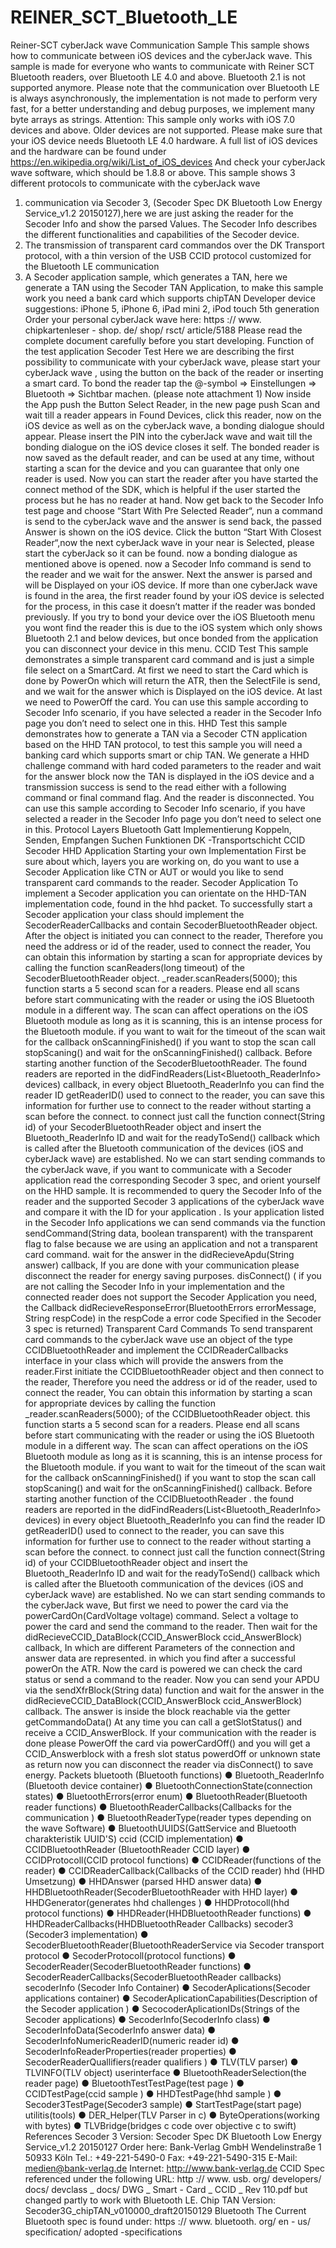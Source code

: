 # REINER_SCT_Bluetooth_LE
Reiner-SCT cyberJack wave Communication Sample
This sample shows how to communicate between iOS devices and the cyberJack wave.
This sample is made for everyone who wants to communicate with Reiner SCT Bluetooth
readers, over Bluetooth LE 4.0 and above. Bluetooth 2.1 is not supported anymore.
Please note that the communication over Bluetooth LE is always asynchronously, the
implementation is not made to perform very fast, for a better understanding and debug
purposes, we implement many byte arrays as strings.
Attention:
This sample only works with iOS 7.0 devices and above. Older devices are not
supported. Please make sure that your iOS device needs Bluetooth LE 4.0 hardware.
A full list of iOS devices and the hardware can be found under
https://en.wikipedia.org/wiki/List_of_iOS_devices
And check your cyberJack wave software, which should be 1.8.8 or above.
This sample shows 3 different protocols to communicate with the cyberJack wave
1. communication via Secoder 3, (Secoder Spec DK Bluetooth Low Energy
Service_v1.2 20150127),here we are just asking the reader for the Secoder Info and
show the parsed Values. The Secoder Info describes the different functionalities and
capabilities of the Secoder device.
2. The transmission of transparent card commandos over the DK Transport protocol,
with a thin version of the USB CCID protocol customized for the Bluetooth LE
communication
3. A Secoder application sample, which generates a TAN, here we generate a TAN
using the Secoder TAN Application, to make this sample work you need a bank card
which supports chipTAN
Developer device suggestions:
iPhone 5, iPhone 6, iPad mini 2, iPod touch 5th generation
Order your personal cyberJack wave here:
 https :// www. chipkartenleser - shop. de/ shop/ rsct/ article/5188
 Please read the complete document carefully before you start
 developing.
Function of the test application
Secoder Test
Here we are describing the first possibility to communicate with your cyberJack wave, please
start your cyberJack wave , using the button on the back of the reader or inserting a smart
card.
To bond the reader tap the @-symbol => Einstellungen => Bluetooth => Sichtbar machen.
(please note attachment 1)
Now inside the App push the Button Select Reader, in the new page push Scan and wait till
a reader appears in Found Devices, click this reader, now on the iOS device as well as on
the cyberJack wave, a bonding dialogue should appear. Please insert the PIN into the
cyberJack wave and wait till the bonding dialogue on the iOS device closes it self. The
bonded reader is now saved as the default reader, and can be used at any time, without
starting a scan for the device and you can guarantee that only one reader is used. Now you
can start the reader after you have started the connect method of the SDK, which is helpful if
the user started the process but he has no reader at hand.
Now get back to the Secoder Info test page and choose “Start With Pre Selected Reader“,
nun a command is send to the cyberJack wave and the answer is send back, the passed
Answer is shown on the iOS device.
Click the button “Start With Closest Reader“,now the next cyberJack wave in your near is
Selected, please start the cyberJack so it can be found. now a bonding dialogue as
mentioned above is opened. now a Secoder Info command is send to the reader and we
wait for the answer. Next the answer is parsed and will be Displayed on your iOS device. If
more than one cyberJack wave is found in the area, the first reader found by your iOS
device is selected for the process, in this case it doesn’t matter if the reader was bonded
previously.
If you try to bond your device over the iOS Bluetooth menu you wont find the reader this is
due to the iOS system which only shows Bluetooth 2.1 and below devices, but once bonded
from the application you can disconnect your device in this menu.
 CCID Test
This sample demonstrates a simple transparent card command and is just a simple file
select on a SmartCard.
At first we need to start the Card which is done by PowerOn which will return the ATR, then
the SelectFile is send, and we wait for the answer which is Displayed on the iOS device.
At last we need to PowerOff the card.
You can use this sample according to Secoder Info scenario, if you have selected a reader
in the Secoder Info page you don’t need to select one in this.
 HHD Test
this sample demonstrates how to generate a TAN via a Secoder CTN application based on
the HHD TAN protocol, to test this sample you will need a banking card which supports
smart or chip TAN. We generate a HHD challenge command with hard coded parameters to
the reader and wait for the answer block now the TAN is displayed in the iOS device and a
transmission success is send to the read either with a following command or final command
flag. And the reader is disconnected. You can use this sample according to Secoder Info
scenario, if you have selected a reader in the Secoder Info page you don’t need to select
one in this.
Protocol Layers
Bluetooth Gatt Implementierung Koppeln, Senden, Empfangen Suchen
Funktionen
DK -Transportschicht
CCID
Secoder
HHD
Application
Starting your own Implementation
First be sure about which, layers you are working on, do you want to use a Secoder
Application like CTN or AUT or would you like to send transparent card commands to the
reader.
 Secoder Application
To implement a Secoder application you can orientate on the HHD-TAN implementation
code, found in the hhd packet. To successfully start a Secoder application your class should
implement the SecoderReaderCallbacks and contain SecoderBluetoothReader object.
After the object is initiated you can connect to the reader, Therefore you need the address or id of the
reader, used to connect the reader, You can obtain this information by starting a scan for appropriate
devices by calling the function scanReaders(long timeout) of the SecoderBluetoothReader object.
_reader.scanReaders(5000);
this function starts a 5 second scan for a readers.
Please end all scans before start communicating with the reader or using the iOS Bluetooth
module in a different way. The scan can affect operations on the iOS Bluetooth module as long
as it is scanning, this is an intense process for the Bluetooth module.
if you want to wait for the timeout of the scan wait for the callback
onScanningFinished()
if you want to stop the scan call
stopScaning()
and wait for the
onScanningFinished()
callback. Before starting another function of the SecoderBluetoothReader. 
The found readers are reported in the
didFindReaders(List<Bluetooth_ReaderInfo> devices)
callback, in every object
Bluetooth_ReaderInfo
you can find the reader ID
getReaderID()
used to connect to the reader, you can save this information for further use to connect to the reader
without starting a scan before the connect. to connect just call the function
connect(String id)
of your SecoderBluetoothReader object and insert the Bluetooth_ReaderInfo ID and wait for the
readyToSend()
callback which is called after the Bluetooth communication of the devices (iOS and cyberJack wave)
are established. No we can start sending commands to the cyberJack wave, if you want to
communicate with a Secoder application read the corresponding Secoder 3 spec, and orient yourself
on the HHD sample.
It is recommended to query the Secoder Info of the reader and the supported Secoder 3 applications of
the cyberJack wave and compare it with the ID for your application . Is your application listed in the
Secoder Info applications we can send commands via the function
sendCommand(String data, boolean transparent)
with the transparent flag to false because we are using an application and not a transparent card
command.
wait for the answer in the
didRecieveApdu(String answer)
callback, If you are done with your communication please disconnect the reader for energy saving
purposes.
disConnect()
( if you are not calling the Secoder Info in your implementation and the connected reader does not
support the Secoder Application you need, the Callback didRecieveResponseError(BluetoothErrors
errorMessage, String respCode) in the respCode a error code Specified in the Secoder 3 spec is returned)
 Transparent Card Commands
To send transparent card commands to the cyberJack wave use an object of the type
CCIDBluetoothReader and implement the CCIDReaderCallbacks interface in your class which will
provide the answers from the reader.First initiate the CCIDBluetoothReader object and then connect
to the reader, Therefore you need the address or id of the reader, used to connect the reader, You can
obtain this information by starting a scan for appropriate devices by calling the function
_reader.scanReaders(5000);
of the CCIDBluetoothReader object.
this function starts a 5 second scan for a readers.
Please end all scans before start communicating with the reader or using the iOS Bluetooth
module in a different way. The scan can affect operations on the iOS Bluetooth module as long
as it is scanning, this is an intense process for the Bluetooth module.
if you want to wait for the timeout of the scan wait for the callback
onScanningFinished()
if you want to stop the scan call
stopScaning()
and wait for the
onScanningFinished()
callback. Before starting another function of the CCIDBluetoothReader .
the found readers are reported in the
didFindReaders(List<Bluetooth_ReaderInfo> devices)
in every object
Bluetooth_ReaderInfo
you can find the reader ID
getReaderID()
used to connect to the reader, you can save this information for further use to connect to the reader
without starting a scan before the connect. to connect just call the function
connect(String id)
of your CCIDBluetoothReader object and insert the Bluetooth_ReaderInfo ID and wait for the
readyToSend()
callback which is called after the Bluetooth communication of the devices (iOS and cyberJack wave)
are established. No we can start sending commands to the cyberJack wave, But first we need to power
the card via the
powerCardOn(CardVoltage voltage)
command. Select a voltage to power the card and send the command to the reader. Then wait for the
didRecieveCCID_DataBlock(CCID_AnswerBlock ccid_AnswerBlock)
callback, In which are different Parameters of the connection and answer data are represented. in
which you find after a successful powerOn the ATR.
Now the card is powered we can check the card status or send a command to the reader.
Now you can send your APDU via the
sendXfrBlock(String data)
function and wait for the answer in the
didRecieveCCID_DataBlock(CCID_AnswerBlock ccid_AnswerBlock)
callback. The answer is inside the block reachable via the getter
getCommandoData()
At any time you can call a
getSlotStatus()
and receive a CCID_AnswerBlock. 
If your communication with the reader is done please PowerOff the card via
powerCardOff()
and you will get a CCID_Answerblock with a fresh slot status powerdOff or unknown state as return
now you can disconnect the reader via
disConnect()
to save energy.
Packets
bluetooth (Bluetooth functions)
● Bluetooth_ReaderInfo (Bluetooth device container)
● BluetoothConnectionState(connection states)
● BluetoothErrors(error enum)
● BluetoothReader(Bluetooth reader functions)
● BluetoothReaderCallbacks(Callbacks for the communication )
● BluetoothReaderType(reader types depending on the wave Software)
● BluetoothUUIDS(GattService and Bluetooth charakteristik UUID'S)
ccid (CCID implementation)
● CCIDBluetoothReader (BluetoothReader CCID layer)
● CCIDProtocoll(CCID protocol functions)
● CCIDReader(functions of the reader)
● CCIDReaderCallback(Callbacks of the CCID reader)
hhd (HHD Umsetzung)
● HHDAnswer (parsed HHD answer data)
● HHDBluetoothReader(SecoderBluetoothReader with HHD layer)
● HHDGenerator(generates hhd challenges )
● HHDProtocoll(hhd protocol functions)
● HHDReader(HHDBluetoothReader functions)
● HHDReaderCallbacks(HHDBluetoothReader Callbacks)
secoder3 (Secoder3 implementation)
● SecoderBluetoothReader(BluetoothReaderService via Secoder transport protocol
● SecoderProtocoll(protocol functions)
● SecoderReader(SecoderBluetoothReader functions)
● SecoderReaderCallbacks(SecoderBluetoothReader callbacks)
secoderInfo (Secoder Info Container)
● SecoderAplications(Secoder applications container)
● SecoderAplicationCapabilities(Description of the Secoder application )
● SecocoderAplicationIDs(Strings of the Secoder applications)
● SecoderInfo(SecoderInfo class)
● SecoderInfoData(SecoderInfo answer data)
● SecoderInfoNumericReaderID(numeric reader id)
● SecoderInfoReaderProperties(reader properties)
● SecoderReaderQuallifiers(reader qualifiers )
● TLV(TLV parser)
● TLVINFO(TLV object)
userinterface
● BluetoothReaderSelection(the reader page)
● BluetoothTestTestPage(test page )
● CCIDTestPage(ccid sample )
● HHDTestPage(hhd sample )
● Secoder3TestPage(Secoder3 sample)
● StartTestPage(start page)
utilitis(tools)
● DER_Helper(TLV Parser in c)
● ByteOperations(working with bytes)
● TLVBridge(bridges c code over objective c to swift)
References
Secoder 3
Version:
Secoder Spec DK Bluetooth Low Energy Service_v1.2 20150127
Order here:
Bank-Verlag GmbH
Wendelinstraße 1
50933 Köln
Tel.: +49-221-5490-0
Fax: +49-221-5490-315
E-Mail: medien@bank-verlag.de
Internet: http://www.bank-verlag.de
CCID Spec
referenced under the following URL:
 http :// www. usb. org/ developers/ docs/ devclass _ docs/ DWG _ Smart - Card _ CCID _ Rev 110.pdf
but changed partly to work with Bluetooth LE.
Chip TAN
Version:
Secoder3G_chipTAN_v010000_draft20150129
Bluetooth
The Current Bluetooth spec is found under:
 https :// www. bluetooth. org/ en - us/ specification/ adopted -specifications